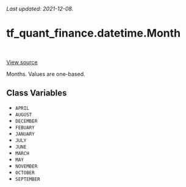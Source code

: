 <!--
This file is generated by a tool. Do not edit directly.
For open-source contributions the docs will be updated automatically.
-->

*Last updated: 2021-12-08.*

<div itemscope itemtype="http://developers.google.com/ReferenceObject">
<meta itemprop="name" content="tf_quant_finance.datetime.Month" />
<meta itemprop="path" content="Stable" />
<meta itemprop="property" content="APRIL"/>
<meta itemprop="property" content="AUGUST"/>
<meta itemprop="property" content="DECEMBER"/>
<meta itemprop="property" content="FEBUARY"/>
<meta itemprop="property" content="JANUARY"/>
<meta itemprop="property" content="JULY"/>
<meta itemprop="property" content="JUNE"/>
<meta itemprop="property" content="MARCH"/>
<meta itemprop="property" content="MAY"/>
<meta itemprop="property" content="NOVEMBER"/>
<meta itemprop="property" content="OCTOBER"/>
<meta itemprop="property" content="SEPTEMBER"/>
</div>

# tf_quant_finance.datetime.Month

<!-- Insert buttons and diff -->

<table class="tfo-notebook-buttons tfo-api" align="left">
</table>

<a target="_blank" href="https://github.com/google/tf-quant-finance/blob/master/tf_quant_finance/datetime/constants.py">View source</a>



Months. Values are one-based.

<!-- Placeholder for "Used in" -->


## Class Variables

* `APRIL` <a id="APRIL"></a>
* `AUGUST` <a id="AUGUST"></a>
* `DECEMBER` <a id="DECEMBER"></a>
* `FEBUARY` <a id="FEBUARY"></a>
* `JANUARY` <a id="JANUARY"></a>
* `JULY` <a id="JULY"></a>
* `JUNE` <a id="JUNE"></a>
* `MARCH` <a id="MARCH"></a>
* `MAY` <a id="MAY"></a>
* `NOVEMBER` <a id="NOVEMBER"></a>
* `OCTOBER` <a id="OCTOBER"></a>
* `SEPTEMBER` <a id="SEPTEMBER"></a>
